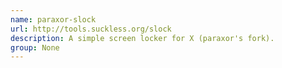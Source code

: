 ```yaml
---
name: paraxor-slock
url: http://tools.suckless.org/slock
description: A simple screen locker for X (paraxor's fork).
group: None
---
```

